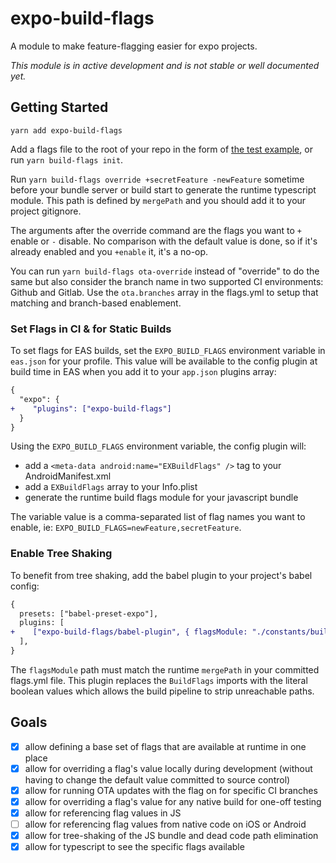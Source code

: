 # expo-build-flags

A module to make feature-flagging easier for expo projects.

_This module is in active development and is not stable or well documented yet._

## Getting Started

`yarn add expo-build-flags`

Add a flags file to the root of your repo in the form of [the test example](test/integration/default-flags.yml), or run `yarn build-flags init`.

Run `yarn build-flags override +secretFeature -newFeature` sometime before your bundle server or build start to generate the runtime typescript module. This path is defined by `mergePath` and you should add it to your project gitignore.

The arguments after the override command are the flags you want to `+` enable or `-` disable. No comparison with the default value is done, so if it's already enabled and you `+enable` it, it's a no-op.

You can run `yarn build-flags ota-override` instead of "override" to do the same but also consider the branch name in two supported CI environments: Github and Gitlab. Use the `ota.branches` array in the flags.yml to setup that matching and branch-based enablement.

### Set Flags in CI & for Static Builds

To set flags for EAS builds, set the `EXPO_BUILD_FLAGS` environment variable in `eas.json` for your profile. This value will be available to the config plugin at build time in EAS when you add it to your `app.json` plugins array:

```diff
{
  "expo": {
+    "plugins": ["expo-build-flags"]
  }
}
```

Using the `EXPO_BUILD_FLAGS` environment variable, the config plugin will:

- add a `<meta-data android:name="EXBuildFlags" />` tag to your AndroidManifest.xml
- add a `EXBuildFlags` array to your Info.plist
- generate the runtime build flags module for your javascript bundle

The variable value is a comma-separated list of flag names you want to enable, ie: `EXPO_BUILD_FLAGS=newFeature,secretFeature`.

### Enable Tree Shaking

To benefit from tree shaking, add the babel plugin to your project's babel config:

```diff
{
  presets: ["babel-preset-expo"],
  plugins: [
+    ["expo-build-flags/babel-plugin", { flagsModule: "./constants/buildFlags.ts" }],
  ],
}
```

The `flagsModule` path must match the runtime `mergePath` in your committed flags.yml file. This plugin replaces the `BuildFlags` imports with the literal boolean values which allows the build pipeline to strip unreachable paths.

## Goals

- [x] allow defining a base set of flags that are available at runtime in one place
- [x] allow for overriding a flag's value locally during development (without having to change the default value committed to source control)
- [x] allow for running OTA updates with the flag on for specific CI branches
- [x] allow for overriding a flag's value for any native build for one-off testing
- [x] allow for referencing flag values in JS
- [ ] allow for referencing flag values from native code on iOS or Android
- [x] allow for tree-shaking of the JS bundle and dead code path elimination
- [x] allow for typescript to see the specific flags available
